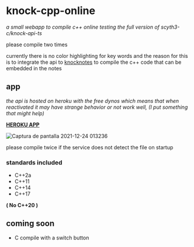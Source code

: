 # knock-cpp-online
_a small webapp to compile c++ online testing the full version of scyth3-c/knock-api-ts_

please compile two times

currently there is no color highlighting for key words and the reason for this is to integrate the api to [knocknotes](https://github.com/scyth3-c/vue-conponents)
to compile the c++ code that can be embedded in the notes

## app

_the api is hosted on heroku with the free dynos which means that when reactivated it may have strange behavior or not work well, (I put something that might help)_

[**HEROKU APP**](https://knock-cpp.herokuapp.com/)

![Captura de pantalla 2021-12-24 013236](https://user-images.githubusercontent.com/52190352/147325151-6d4ba780-892c-4a06-849c-997ab2af972c.png)


please compile twice if the service does not detect the file on startup
### standards included 
 - C++2a
 - C++11
 - C++14
 - C++17

**( No C++20 )**

## coming soon

- C compile with a switch button


